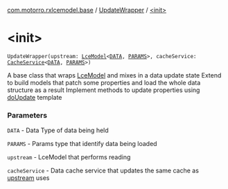[com.motorro.rxlcemodel.base](../index.md) / [UpdateWrapper](index.md) / [&lt;init&gt;](./-init-.md)

# &lt;init&gt;

`UpdateWrapper(upstream: `[`LceModel`](../-lce-model/index.md)`<`[`DATA`](index.md#DATA)`, `[`PARAMS`](index.md#PARAMS)`>, cacheService: `[`CacheService`](../../com.motorro.rxlcemodel.base.service/-cache-service/index.md)`<`[`DATA`](index.md#DATA)`, `[`PARAMS`](index.md#PARAMS)`>)`

A base class that wraps [LceModel](../-lce-model/index.md) and mixes in a data update state
Extend to build models that patch some properties and load the whole data structure as a result
Implement methods to update properties using [doUpdate](do-update.md) template

### Parameters

`DATA` - Data Type of data being held

`PARAMS` - Params type that identify data being loaded

`upstream` - LceModel that performs reading

`cacheService` - Data cache service that updates the same cache as [upstream](#) uses